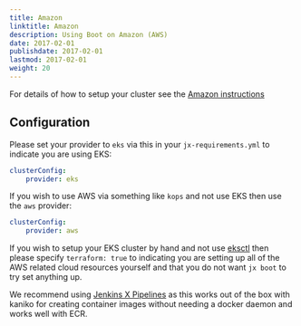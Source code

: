 ```yaml
---
title: Amazon 
linktitle: Amazon
description: Using Boot on Amazon (AWS)
date: 2017-02-01
publishdate: 2017-02-01
lastmod: 2017-02-01
weight: 20
---
```


For details of how to setup your cluster see the [Amazon instructions](/docs/getting-started/setup/create-cluster/amazon/)

## Configuration

Please set your provider to `eks` via this in your `jx-requirements.yml` to indicate you are using EKS:

```yaml    
clusterConfig:
    provider: eks
```

If you wish to use AWS via something like `kops` and not use EKS then use the `aws` provider:

```yaml    
clusterConfig:
    provider: aws
```

If you wish to setup your EKS cluster by hand and not use [eksctl](https://eksctl.io/) then please specify `terraform: true` to indicating you are setting up all of the AWS related cloud resources yourself and that you do not want `jx boot` to try set anything up.

We recommend using [Jenkins X Pipelines](/architecture/jenkins-x-pipelines/) as this works out of the box with kaniko for creating container images without needing a docker daemon and works well with ECR.
